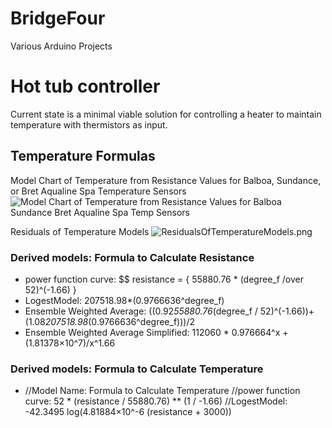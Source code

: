 # BridgeFour
Various Arduino Projects

# Hot tub controller
Current state is a minimal viable solution for controlling a heater to maintain temperature with thermistors as input.

## Temperature Formulas

Model Chart of Temperature from Resistance Values for Balboa, Sundance, or Bret Aqualine Spa Temperature Sensors
![Model Chart of Temperature from Resistance Values for Balboa Sundance Bret Aqualine Spa Temp Sensors](/documentation/resources/ModelChartOfTempfromResistanceValuesforBalboaSundanceBretAqualineSpaTempSensors.png)

Residuals of Temperature Models
![ResidualsOfTemperatureModels.png](/documentation/resources/ResidualsOfTemperatureModels.png)

### Derived models: Formula to Calculate Resistance
- power function curve: 
$$ resistance = { 55880.76 * (degree_f /over 52)^(-1.66) }
- LogestModel: 207518.98*(0.9766636^degree_f)
- Ensemble Weighted Average: ((0.92*55880.76*(degree_f / 52)^(-1.66))+(1.08*207518.98*(0.9766636^degree_f)))/2
- Ensemble Weighted Average Simplified: 112060 * 0.976664^x + (1.81378×10^7)/x^1.66

### Derived models: Formula to Calculate Temperature
- //Model Name: Formula to Calculate Temperature
//power function curve: 52 * (resistance / 55880.76) ** (1 / -1.66)
//LogestModel: -42.3495 log(4.81884×10^-6 (resistance + 3000)) 